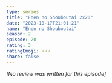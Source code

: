 ```yaml
---
type: series
title: "Enen no Shouboutai 2x20"
date: "2023-10-17T21:01:21"
name: "Enen no Shouboutai"
season: 2
episode: 20
rating: 3
ratingEmoji: ⭐️⭐️⭐️
share: false
---
```


*[No review was written for this episode]*
